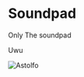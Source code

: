 # Soundpad
Only The soundpad







Uwu



![Astolfo](https://user-images.githubusercontent.com/95395808/208796819-70f6f17e-aeb9-4ff2-9b3a-8ab9a6db64f3.gif)












